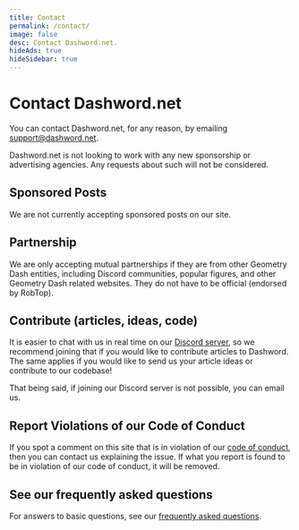 ```yaml
---
title: Contact
permalink: /contact/
image: false
desc: Contact Dashword.net.
hideAds: true
hideSidebar: true
---
```


<h1>Contact Dashword.net</h1>

<p>You can contact Dashword.net, for any reason, by emailing <a href="mailto:support@dashword.net">support@dashword.net</a>.</p>

<div class="alert">
    <div class="alert-icon">
        <i class="ri-information-line"></i>
    </div>
    <div class="alert-content">
        <!-- <p>Dashword.net is not currently accepting any sponsorship or partnership opportunities unless they meet our guidelines below. Any requests that fail to meet these guidelines will not be considered.</p> -->
        <p>Dashword.net is not looking to work with any new sponsorship or advertising agencies. Any requests about such will not be considered.</p>
    </div>
</div>

## Sponsored Posts

We are not currently accepting sponsored posts on our site.

## Partnership

We are only accepting mutual partnerships if they are from other Geometry Dash entities, including Discord communities, popular figures, and other Geometry Dash related websites. They do not have to be official (endorsed by RobTop).

## Contribute (articles, ideas, code)

It is easier to chat with us in real time on our [Discord server](https://discord.gg/SqZuGCpHMm), so we recommend joining that if you would like to contribute articles to Dashword. The same applies if you would like to send us your article ideas or contribute to our codebase!

That being said, if joining our Discord server is not possible, you can email us.

## Report Violations of our Code of Conduct

If you spot a comment on this site that is in violation of our [code of conduct](/code-of-conduct/), then you can contact us explaining the issue. If what you report is found to be in violation of our code of conduct, it will be removed.

## See our frequently asked questions

For answers to basic questions, see our [frequently asked questions](/faq/).